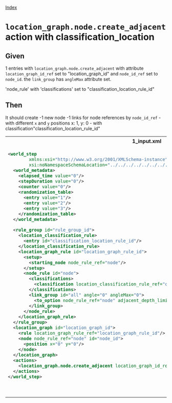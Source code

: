 [Index](./index.md)
# `location_graph.node.create_adjacent` action with classification_location
## Given
1 entries with `location_graph.node.create_adjacent` with attribute `location_graph_id_ref` set to "location_graph_id"
and `node_id_ref` set to `node_id`.
the `link_group` has `angleMax` attribute set.

'node_rule' with 'classifications' set to "classification_location_rule_id"

## Then
It should create
  -1 new node
  -1 links for node references by `node_id_ref`
    - with different `x` and `y` positions x: 1, y: 0
    - with classification"classification_location_rule_id"
<table>
<tr>
<th>1_input.xml</th>
<th>2_expected.xml</th>
</tr>
<tr>
<td style="vertical-align:top">
  
```xml
<world_step
        xmlns:xsi="http://www.w3.org/2001/XMLSchema-instance"
        xsi:noNamespaceSchemaLocation="../../../../../../../../../../../../world_step.xsd">
  <world_metadata>
    <elapsed_time value="0"/>
    <stepDuration value="0"/>
    <counter value="0"/>
    <randomization_table>
      <entry value="1"/>
      <entry value="2"/>
      <entry value="3"/>
    </randomization_table>
  </world_metadata>

  <rule_group id="rule_group_id">
    <location_classification_rule>
      <entry id="classification_location_rule_id"/>
    </location_classification_rule>
    <location_graph_rule id="location_graph_rule_id">
      <setup>
        <starting_node node_rule_ref="node"/>
      </setup>
      <node_rule id="node">
        <classifications>
          <classification location_classification_rule_ref="classification_location_rule_id"/>
        </classifications>
        <link_group id="all" angle="0" angleMax="0">
          <to_option node_rule_ref="node" adjacent_depth_limit="0" distance="1"/>
        </link_group>
      </node_rule>
    </location_graph_rule>
  </rule_group>
  <location_graph id="location_graph_id">
    <rule location_graph_rule_ref="location_graph_rule_id"/>
    <node node_rule_ref="node" id="node_id">
      <position x="0" y="0"/>
    </node>
  </location_graph>
  <actions>
    <location_graph.node.create_adjacent location_graph_id_ref="location_graph_id" node_id_ref="node_id"/>
  </actions>
</world_step>
```
  
</td>
<td style="vertical-align:top">

```xml
<world_step xmlns:xsi="http://www.w3.org/2001/XMLSchema-instance" xsi:noNamespaceSchemaLocation="../../../../../../../../../../../../world_step.xsd">
  <world_metadata>
    <elapsed_time value="0"/>
    <stepDuration value="0"/>
    <counter value="1"/>
    <randomization_table>
      <entry value="2"/>
      <entry value="3"/>
      <entry value="1"/>
    </randomization_table>
  </world_metadata>
  <rule_group id="rule_group_id">
    <location_classification_rule>
      <entry id="classification_location_rule_id"/>
    </location_classification_rule>
    <location_graph_rule id="location_graph_rule_id">
      <setup>
        <starting_node node_rule_ref="node"/>
      </setup>
      <node_rule id="node">
        <classifications>
          <classification location_classification_rule_ref="classification_location_rule_id"/>
        </classifications>
        <link_group id="all" angle="0" angleMax="0">
          <to_option node_rule_ref="node" adjacent_depth_limit="0" distance="1"/>
        </link_group>
      </node_rule>
    </location_graph_rule>
  </rule_group>
  <location_graph id="location_graph_id">
    <rule location_graph_rule_ref="location_graph_rule_id"/>
    <node node_rule_ref="node" id="node_id">
      <position x="0" y="0"/>
      <link_to node_id_ref="0.0" total_progress="0"/>
    </node>
    <node node_rule_ref="node" id="0.0">
      <position x="1" y="0"/>
      <classifications>
        <classification location_classification_rule_ref="classification_location_rule_id"/>
      </classifications>
      <link_to node_id_ref="node_id" total_progress="0"/>
    </node>
  </location_graph>
</world_step>
```

</td>
</tr>
</table>
